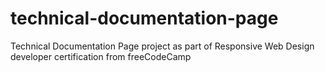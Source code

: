 # technical-documentation-page
Technical Documentation Page project as part of Responsive Web Design developer certification from freeCodeCamp
